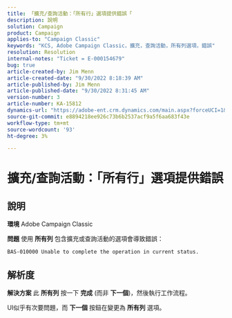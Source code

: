 ```yaml
---
title: 「擴充/查詢活動：「所有行」選項提供錯誤「
description: 說明
solution: Campaign
product: Campaign
applies-to: "Campaign Classic"
keywords: "KCS, Adobe Campaign Classic，擴充，查詢活動，所有列選項，錯誤"
resolution: Resolution
internal-notes: "Ticket = E-000154679"
bug: true
article-created-by: Jim Menn
article-created-date: "9/30/2022 8:18:39 AM"
article-published-by: Jim Menn
article-published-date: "9/30/2022 8:31:45 AM"
version-number: 3
article-number: KA-15812
dynamics-url: "https://adobe-ent.crm.dynamics.com/main.aspx?forceUCI=1&pagetype=entityrecord&etn=knowledgearticle&id=85aa3c7c-9840-ed11-9db1-0022480866ad"
source-git-commit: e8894218ee926c73b6b2537acf9a5f6aa683f43e
workflow-type: tm+mt
source-wordcount: '93'
ht-degree: 3%

---
```


# 擴充/查詢活動：「所有行」選項提供錯誤

## 說明


<b>環境</b>
Adobe Campaign Classic

<b>問題</b>
使用 <b>所有列</b> 包含擴充或查詢活動的選項會導致錯誤：


```
BAS-010000 Unable to complete the operation in current status.
```



## 解析度


<b>解決方案</b>
此 <b>所有列</b> 按一下 <b>完成</b> (而非 <b>下一個</b>)，然後執行工作流程。

UI似乎有次要問題，而 <b>下一個</b> 按鈕在變更為 <b>所有列</b> 選項。
